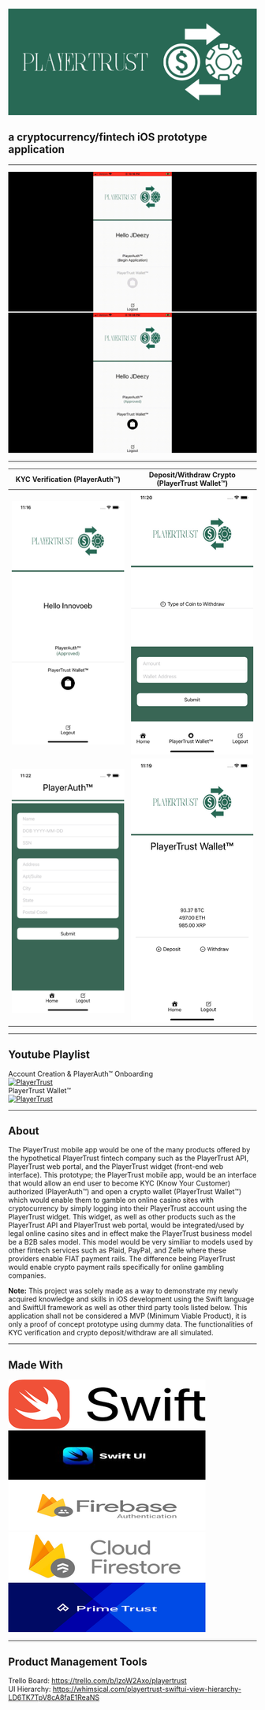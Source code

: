 
![PlayerTrust-Logo](Images/white_logo_color_background.jpg)

## a cryptocurrency/fintech iOS prototype application

***

![](Images/PlayerAuth.gif)
![](Images/PlayerTrustWallet.gif)

***

KYC Verification (PlayerAuth™)              |  Deposit/Withdraw Crypto (PlayerTrust Wallet™)
:-------------------------:|:-------------------------:
![](Images/account-home.png) | ![](Images/withdraw.png) 
![](Images/application.png) | ![](Images/wallet.png)

***

## **Youtube Playlist**

Account Creation & PlayerAuth™ Onboarding\
[![PlayerTrust](https://img.youtube.com/vi/8-mubMLvdZc/0.jpg)](https://www.youtube.com/watch?v=8-mubMLvdZc)\
PlayerTrust Wallet™\
[![PlayerTrust](https://img.youtube.com/vi/0t-R28l6oJY/0.jpg)](https://www.youtube.com/watch?v=0t-R28l6oJY)

***

## **About** 

   The PlayerTrust mobile app would be one of the many products offered by the hypothetical PlayerTrust fintech company such as the PlayerTrust API, PlayerTrust web portal, and the PlayerTrust widget (front-end web interface). This prototype; the PlayerTrust mobile app, would be an interface that would allow an end user to become KYC (Know Your Customer) authorized (PlayerAuth™) and open a crypto wallet (PlayerTrust Wallet™) which would enable them to gamble on online casino sites with cryptocurrency by simply logging into their PlayerTrust account using the PlayerTrust widget. This widget, as well as other products such as the PlayerTrust API and PlayerTrust web portal, would be integrated/used by legal online casino sites and in effect make the PlayerTrust business model be a B2B sales model. This model would be very similiar to models used by other fintech services such as Plaid, PayPal, and Zelle where these providers enable FIAT payment rails. The difference being PlayerTrust would enable crypto payment rails specifically for online gambling companies.

**Note:** This project was solely made as a way to demonstrate my newly acquired knowledge and skills in iOS development using the Swift language and SwiftUI framework as well as other third party tools listed below. This application shall not be considered a MVP (Minimum Viable Product), it is only a proof of concept prototype using dummy data. The functionalities of KYC verification and crypto deposit/withdraw are all simulated.



***

## **Made With**
![Swift-Logo](Images/rsz_swift-logo.png)
![SwiftUI-Logo](Images/rsz_swiftui-logo.jpg)
![FirebaseAuth-Logo](Images/rsz_firebaseauth.png)
![Firestore-Logo](Images/rsz_cloudfirestore-logo.png)
![PrimetTrust-Logo](Images/rsz_primetrust.png)

***

## **Product Management Tools**

Trello Board: https://trello.com/b/lzoW2Axo/playertrust \
UI Hierarchy: https://whimsical.com/playertrust-swiftui-view-hierarchy-LD6TK7TpV8cA8faE1ReaNS



